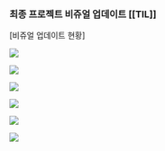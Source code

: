 
### 최종 프로젝트 비쥬얼 업데이트 [[TIL]]

  
[비쥬얼 업데이트 현황]

  

[![](https://blogger.googleusercontent.com/img/b/R29vZ2xl/AVvXsEi6qgf1nuIUS6gEOaWhEXTqR5EwnW44e2GxKoW6T73uDn1ELVY1JoqXqiDKSdZxbDYuv2aI4yplDTlj95HXDknFGtd7s0aqZgKh2h4yb-rbypAmOI7y4QyUaS8_Ycmsma-14wKqY8CRMesyyfg3XeMop8f3Y4sYkrT2Ul3h0M7wn7eBv33_HEu4arMTnjGW/s320/%EC%8A%A4%ED%81%AC%EB%A6%B0%EC%83%B7%202024-02-06%20212745.png)](https://www.blogger.com/blog/post/edit/3583706664799492072/1560348763115139883#)

  

[![](https://blogger.googleusercontent.com/img/b/R29vZ2xl/AVvXsEgDdLVj_oKHIxTlOqViorPck1VJ_qhnPh78jOZBgwquXhFQBhCDPQ8bx0xABUa0A0MI2WgWgcjkGhFcopw7_8hqlCLmSobu1WYBltZ4LEPAR79QwxFIaGJRnnDwMprn90Hj8_xhwnX3Eqkvdf8EWpMYtgQ_LOpcUP92P2JyeNRZHvtIAx9MXG7xJF45r_ue/s320/%EC%8A%A4%ED%81%AC%EB%A6%B0%EC%83%B7%202024-02-06%20212935.png)](https://www.blogger.com/blog/post/edit/3583706664799492072/1560348763115139883#)

  

[![](https://blogger.googleusercontent.com/img/b/R29vZ2xl/AVvXsEgjso5XUvINL20HgUp7Q-luU-stA3ubYsBmmXiPHKBIPdAqQNeySUSZNtcOvvnNrOpv8MSxzDJN7ZH13D646114gerfJCc0LYe6t-u2CrfoZIaKqCrvWmxOPwa6SYYybvoVZWZkL6xgV0V8VdG_GxXj1nSiaA0hPOeUrLJXjCW_uJ8yvcAl2DEFs4fUbP-7/s320/%EC%8A%A4%ED%81%AC%EB%A6%B0%EC%83%B7%202024-02-06%20212954.png)](https://www.blogger.com/blog/post/edit/3583706664799492072/1560348763115139883#)

  

[![](https://blogger.googleusercontent.com/img/b/R29vZ2xl/AVvXsEiU7QCjc3BgFr85X-i19sMu_8WD6C-oPhyphenhyphenPZEfUup_W6ToMIiN0sIhNTK8V92GOIlRF0qje_2QMnEq3Tnjhj4xvKCiG9ljd79Kch6dNzzv4CT1qcfmO4RIr9vMwz-Uy5ImW5wgozfrq6TXQwGOlZewLfUgDOSGy1LKGrcQZAJp5rRZh72i5Yg1o2kPvbBTE/s320/%EC%8A%A4%ED%81%AC%EB%A6%B0%EC%83%B7%202024-02-06%20213057.png)](https://www.blogger.com/blog/post/edit/3583706664799492072/1560348763115139883#)

  

[![](https://blogger.googleusercontent.com/img/b/R29vZ2xl/AVvXsEj-vIHZsaw0EeBgJY_DHMu5j5bU5_dnzn2Jq30c5Ent626liw_NkG3GKvrChS_9gpuNmE2gKWkW1NboM6JatCJnsEec5hC6LR0P9FAtOm1xn0O4yxbaLpKD2UZLFYcq73XrJdKpeyPO_5iewAZD0GRtT8hyWhTNHA2WdvWGD0n9NRFhiVWjXfYdb6Ibm7tX/s320/%EC%8A%A4%ED%81%AC%EB%A6%B0%EC%83%B7%202024-02-06%20213312.png)](https://www.blogger.com/blog/post/edit/3583706664799492072/1560348763115139883#)

  

[![](https://blogger.googleusercontent.com/img/b/R29vZ2xl/AVvXsEirx8Zf02hsI06aFISkZKAzjwjgV9HiW6gq-O4BbrDAjuqRmYgzHXwaqHUxRAoMeB5k-bqcIoFiY9gvsqNwvNPG4HMFe_3-bWQV6g74WfOYvxDbSJypai2KC2tWDS6-Wd4hgXEOJ2PMaNSKYlkzwDpV7q4GYZdI7HBVhRM6KmP7YklST8Mvc_39psEUcFRF/s320/%EC%8A%A4%ED%81%AC%EB%A6%B0%EC%83%B7%202024-02-06%20213345.png)](https://www.blogger.com/blog/post/edit/3583706664799492072/1560348763115139883#)